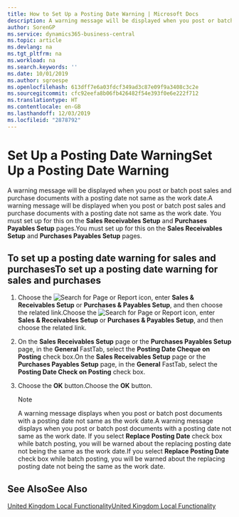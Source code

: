 ```yaml
---
title: How to Set Up a Posting Date Warning | Microsoft Docs
description: A warning message will be displayed when you post or batch post sales and purchase documents with a posting date not same as the work date. You must set up for this on the Sales Receivables Setup and Purchases Payables Setup pages.
author: SorenGP
ms.service: dynamics365-business-central
ms.topic: article
ms.devlang: na
ms.tgt_pltfrm: na
ms.workload: na
ms.search.keywords: ''
ms.date: 10/01/2019
ms.author: sgroespe
ms.openlocfilehash: 613dff7e6a03fdcf349ad3c87e09f9a3408c3c2e
ms.sourcegitcommit: cfc92eefa8b06fb426482f54e393f0e6e222f712
ms.translationtype: HT
ms.contentlocale: en-GB
ms.lasthandoff: 12/03/2019
ms.locfileid: "2878792"
---
```

# <a name="set-up-a-posting-date-warning"></a><span data-ttu-id="9379a-104">Set Up a Posting Date Warning</span><span class="sxs-lookup"><span data-stu-id="9379a-104">Set Up a Posting Date Warning</span></span>
<span data-ttu-id="9379a-105">A warning message will be displayed when you post or batch post sales and purchase documents with a posting date not same as the work date.</span><span class="sxs-lookup"><span data-stu-id="9379a-105">A warning message will be displayed when you post or batch post sales and purchase documents with a posting date not same as the work date.</span></span> <span data-ttu-id="9379a-106">You must set up for this on the **Sales Receivables Setup** and **Purchases Payables Setup** pages.</span><span class="sxs-lookup"><span data-stu-id="9379a-106">You must set up for this on the **Sales Receivables Setup** and **Purchases Payables Setup** pages.</span></span>  

## <a name="to-set-up-a-posting-date-warning-for-sales-and-purchases"></a><span data-ttu-id="9379a-107">To set up a posting date warning for sales and purchases</span><span class="sxs-lookup"><span data-stu-id="9379a-107">To set up a posting date warning for sales and purchases</span></span>  

1.  <span data-ttu-id="9379a-108">Choose the ![Search for Page or Report](../../media/ui-search/search_small.png "Search for Page or Report icon") icon, enter **Sales & Receivables Setup** or **Purchases & Payables Setup**, and then choose the related link.</span><span class="sxs-lookup"><span data-stu-id="9379a-108">Choose the ![Search for Page or Report](../../media/ui-search/search_small.png "Search for Page or Report icon") icon, enter **Sales & Receivables Setup** or **Purchases & Payables Setup**, and then choose the related link.</span></span>  
2.  <span data-ttu-id="9379a-109">On the **Sales Receivables Setup** page or the **Purchases Payables Setup** page, in the **General** FastTab, select the **Posting Date Cheque on Posting** check box.</span><span class="sxs-lookup"><span data-stu-id="9379a-109">On the **Sales Receivables Setup** page or the **Purchases Payables Setup** page, in the **General** FastTab, select the **Posting Date Check on Posting** check box.</span></span>  
3.  <span data-ttu-id="9379a-110">Choose the **OK** button.</span><span class="sxs-lookup"><span data-stu-id="9379a-110">Choose the **OK** button.</span></span>  

    > [!NOTE]  
    >  <span data-ttu-id="9379a-111">A warning message displays when you post or batch post documents with a posting date not same as the work date.</span><span class="sxs-lookup"><span data-stu-id="9379a-111">A warning message displays when you post or batch post documents with a posting date not same as the work date.</span></span> <span data-ttu-id="9379a-112">If you select **Replace Posting Date** check box while batch posting, you will be warned about the replacing posting date not being the same as the work date.</span><span class="sxs-lookup"><span data-stu-id="9379a-112">If you select **Replace Posting Date** check box while batch posting, you will be warned about the replacing posting date not being the same as the work date.</span></span>  

## <a name="see-also"></a><span data-ttu-id="9379a-113">See Also</span><span class="sxs-lookup"><span data-stu-id="9379a-113">See Also</span></span>  
[<span data-ttu-id="9379a-114">United Kingdom Local Functionality</span><span class="sxs-lookup"><span data-stu-id="9379a-114">United Kingdom Local Functionality</span></span>](united-kingdom-local-functionality.md)
